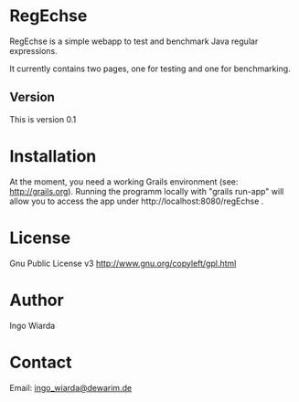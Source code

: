 # RegEchse

RegEchse is a simple webapp to test and benchmark Java regular expressions.

It currently contains two pages, one for testing and one for benchmarking.

## Version

This is version 0.1

# Installation

At the moment, you need a working Grails environment (see: http://grails.org).
Running the programm locally with "grails run-app" will allow you to access the app under http://localhost:8080/regEchse .

# License

Gnu Public License v3 http://www.gnu.org/copyleft/gpl.html

# Author

Ingo Wiarda

# Contact

Email: ingo_wiarda@dewarim.de

